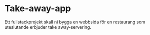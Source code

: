 # Take-away-app
Ett fullstackprojekt skall ni bygga en webbsida för en restaurang som uteslutande erbjuder take away-servering.
